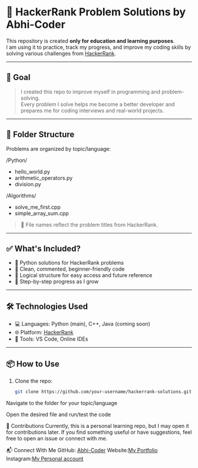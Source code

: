 # 🚀 HackerRank Problem Solutions by Abhi-Coder

This repository is created **only for education and learning purposes**.  
I am using it to practice, track my progress, and improve my coding skills by solving various challenges from [HackerRank](https://www.hackerrank.com/).

---

## 🎯 Goal

> I created this repo to improve myself in programming and problem-solving.  
> Every problem I solve helps me become a better developer and prepares me for coding interviews and real-world projects.

---

## 📁 Folder Structure

Problems are organized by topic/language:

/Python/
- hello_world.py
- arithmetic_operators.py
- division.py

/Algorithms/
- solve_me_first.cpp
- simple_array_sum.cpp

> 📝 File names reflect the problem titles from HackerRank.

---

## ✅ What's Included?

- 🔹 Python solutions for HackerRank problems
- 🔹 Clean, commented, beginner-friendly code
- 🔹 Logical structure for easy access and future reference
- 🔹 Step-by-step progress as I grow

---

## 🛠️ Technologies Used

- 💻 Languages: Python (main), C++, Java (coming soon)
- 🌐 Platform: [HackerRank](https://www.hackerrank.com/)
- 🧠 Tools: VS Code, Online IDEs

---

## 📦 How to Use

1. Clone the repo:
   ```bash
   git clone https://github.com/your-username/hackerrank-solutions.git
Navigate to the folder for your topic/language

Open the desired file and run/test the code

🤝 Contributions
Currently, this is a personal learning repo, but I may open it for contributions later.
If you find something useful or have suggestions, feel free to open an issue or connect with me.

📬 Connect With Me
GitHub: [Abhi-Coder](https://github.com/abhithakjutre/abhithakjutre)
Website:[My Portfolio](https://abhithakur-portfolio.netlify.app/)
Instagram:[My Personal account](https://www.instagram.com/abhishekthakur2023982023/)

